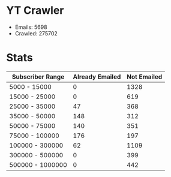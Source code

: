 # YT Crawler
- Emails: 5698
- Crawled: 275702

# Stats
| Subscriber Range  | Already Emailed | Not Emailed |
|-------|-------|-------|
| 5000 - 15000 | 0 | 1328 |
| 15000 - 25000 | 0 | 619 |
| 25000 - 35000 | 47 | 368 |
| 35000 - 50000 | 148 | 312 |
| 50000 - 75000 | 140 | 351 |
| 75000 - 100000 | 176 | 197 |
| 100000 - 300000 | 62 | 1109 |
| 300000 - 500000 | 0 | 399 |
| 500000 - 1000000 | 0 | 442 |
